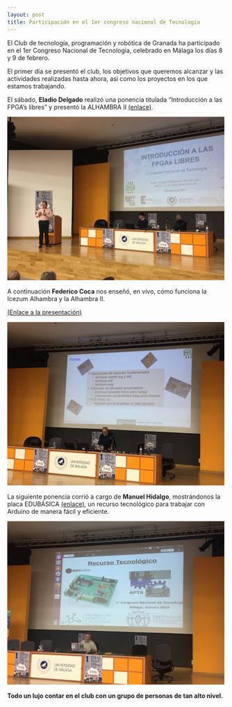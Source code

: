 ```yaml
---
layout: post
title: Participación en el 1er congreso nacional de Tecnología
---
```


El Club de tecnología, programación y robótica de Granada ha participado en el 1er Congreso Nacional de Tecnología, celebrado en Málaga los días 8 y 9 de febrero.

El primer día se presentó el club, los objetivos que queremos alcanzar y las actividades realizadas hasta ahora, así como los proyectos en los que estamos trabajando.

El sábado, **Eladio Delgado** realizó una ponencia titulada “Introducción a las FPGA’s libres” y presentó la ALHAMBRA II [(enlace)](https://alhambrabits.com/). 

<img src="https://raw.githubusercontent.com/clubroboticagranada/clubroboticagranada.github.io/master/images/eladio.JPG" width="500" />





A continuación **Federico Coca** nos enseñó, en vivo, cómo funciona la Icezum Alhambra y la Alhambra II. 

[(Enlace a la presentación)](https://github.com/fgcoca/Chats/tree/master/9-2-19-Ponencia-FPGAs-Congreso-Tecnologia-Malaga)

<img src="https://raw.githubusercontent.com/clubroboticagranada/clubroboticagranada.github.io/master/images/fede.JPG" width="500" />




La siguiente ponencia corrió a cargo de **Manuel Hidalgo**, mostrándonos la placa EDUBÁSICA [(enlace)](http://www.practicasconarduino.com/edubasica), un recurso tecnológico para trabajar con Arduino de manera fácil y eficiente.


<img src="https://raw.githubusercontent.com/clubroboticagranada/clubroboticagranada.github.io/master/images/manuel.JPG" width="500" />


**Todo un lujo contar en el club con un grupo de personas de tan alto nivel.**






